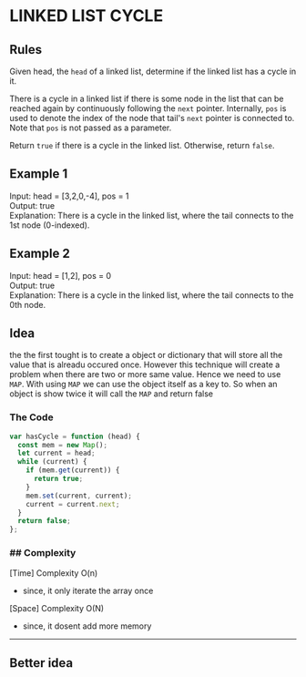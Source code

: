 # LINKED LIST CYCLE

## Rules

Given head, the `head` of a linked list, determine if the linked list has a cycle in it.

There is a cycle in a linked list if there is some node in the list that can be reached again by continuously following the `next` pointer. Internally, `pos` is used to denote the index of the node that tail's `next` pointer is connected to. Note that `pos` is not passed as a parameter.

Return `true` if there is a cycle in the linked list. Otherwise, return `false`.

## Example 1

Input: head = [3,2,0,-4], pos = 1<br>
Output: true<br>
Explanation: There is a cycle in the linked list, where the tail connects to the 1st node (0-indexed).

## Example 2

Input: head = [1,2], pos = 0<br>
Output: true<br>
Explanation: There is a cycle in the linked list, where the tail connects to the 0th node.

## Idea

the the first tought is to create a object or dictionary that will store all the value that is alreadu occured once. However this technique will create a problem when there are two or more same value. Hence we need to use `MAP`. With using `MAP` we can use the object itself as a key to. So when an object is show twice it will call the `MAP` and return false

<h3> The Code</h3>

```javascript
var hasCycle = function (head) {
  const mem = new Map();
  let current = head;
  while (current) {
    if (mem.get(current)) {
      return true;
    }
    mem.set(current, current);
    current = current.next;
  }
  return false;
};
```

<h3> ## Complexity </h3>

[Time] Complexity O(n)

- since, it only iterate the array once

[Space] Complexity O(N)

- since, it dosent add more memory

---

## Better idea

